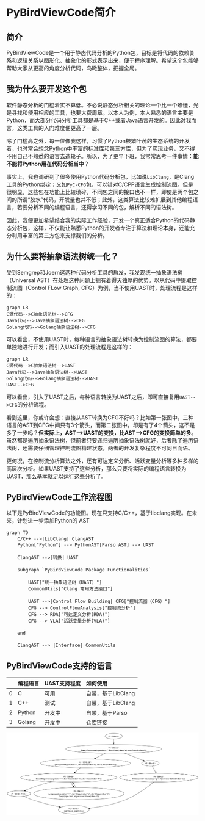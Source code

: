 PyBirdViewCode简介
=================
## 简介
PyBirdViewCode是一个用于静态代码分析的Python包，目标是将代码的依赖关系和逻辑关系以图形化、抽象化的形式表示出来，便于程序理解。希望这个包能够帮助大家从更高的角度分析代码，鸟瞰整体，把握全局。

## 我为什么要开发这个包
软件静态分析的门槛着实不算低。不必说静态分析相关的理论一个比一个难懂，光是寻找和使用相应的工具，也要大费周章。以本人为例，本人熟悉的语言主要是Python，而大部分代码分析工具都是基于C++或者Java语言开发的。因此对我而言，这类工具的入门难度便更高了一层。

除了门槛高之外，每一位像我这样，习惯了Python枝繁叶茂的生态系统的开发者，也时常会想念Python中丰富的标准库和第三方库，但为了实现业务，又不得不用自己不熟悉的语言去造轮子。所以，为了更早下班，我常常思考一件事情：**能不能将Python用在代码分析当中**？

事实上，我也调研到了很多使用Python代码分析包，比如说`LibClang`，是Clang工具的Python绑定；又如`PyC-CFG`包，可以针对C/CPP语言生成控制流图。但是很明显，这些包在功能上比较琐碎，不同包之间的接口也不一样，即使是两个包之间的所谓“胶水”代码，开发量也并不低；此外，这类算法比较难扩展到其他编程语言，若要分析不同的编程语言，还得学习不同的包，解析不同的语法树。

因此，我便更加希望结合我的实际工作经验，开发一个真正适合Python的代码静态分析包，这样，不仅能让熟悉Python的开发者专注于算法和理论本身，还能充分利用丰富的第三方包来支撑我们的分析。

## 为什么要将抽象语法树统一化？

受到Semgrep和Joern这两种代码分析工具的启发，我发现统一抽象语法树（Universal AST）在处理这种问题上拥有着得天独厚的优势。以从代码中提取控制流图（Control FLow Graph, CFG）为例，当不使用UAST时，处理流程是这样的：

```mermaid
graph LR
C源代码-->C抽象语法树-->CFG
Java代码-->Java抽象语法树-->CFG
Golang代码-->Golang抽象语法树-->CFG
```
可以看出，不使用UAST时，每种语言的抽象语法树转换为控制流图的算法，都要单独地进行开发；而引入UAST的处理流程是这样的：
```mermaid
graph LR
C源代码-->C抽象语法树-->UAST
Java代码-->Java抽象语法树-->UAST
Golang代码-->Golang抽象语法树-->UAST
UAST-->CFG
```
可以看出，引入了UAST之后，每种语言转换为UAST之后，即可直接复用`UAST-->CFG`的分析流程。

看到这里，你或许会想：直接从AST转换为CFG不好吗？比如第一张图中，三种语言的AST到CFG中间只有3个箭头，而第二张图中，却是有了4个箭头，这不是多了一步吗？**但实际上，AST-->UAST的变换，比AST-->CFG的变换简单的多**。虽然都是遍历抽象语法树，但前者只要递归遍历抽象语法树就好，后者除了遍历语法树，还需要仔细管理控制流图构建状态，两者的开发复杂程度不可同日而语。

更何况，在控制流分析算法之外，还有可达定义分析、活跃变量分析等多种多样的高层次分析。如果UAST支持了这些分析，那么只要将实际的编程语言转换为UAST，那么基本就足以运行这些分析了。

## PyBirdViewCode工作流程图

以下是PyBirdViewCode的功能图。现在只支持C/C++，基于libclang实现。在未来，计划进一步添加Python的 AST


```mermaid
graph TD
    C/C++ -->|LibClang| ClangAST
    Python["Python"] --> PythonAST[Parso AST] --> UAST
    
    ClangAST -->|转换| UAST

    subgraph `PyBirdViewCode Package Functionalities`

        UAST["统一抽象语法树（UAST）"]
        CommonUtils["Clang 常用方法接口"]
        
        UAST -->|Control Flow Building| CFG["控制流图（CFG）"]
        CFG --> ControlFlowAnalysis["控制流分析"] 
        CFG --> RDA["可达定义分析(RDA)"]
        CFG --> VLA["活跃变量分析(VLA)"]
    
    end

    ClangAST --> |Interface| CommonUtils
```

## PyBirdViewCode支持的语言


|    |  编程语言   |  UAST支持程度   | 如何使用                                               |
|---:|:--------|:------------|:---------------------------------------------------|
|  0 | C       | 可用          | 自带，基于LibClang                                      |
|  1 | C++     | 测试          | 自带，基于LibClang                                      |
|  2 | Python  | 开发中         | 自带，基于Parso                                         |
|  3 | Golang  | 开发中         | [仓库链接](https://gitee.com/hzy15610046011/asty2uast) |
![生成的控制流图](/examples/cfg-extraction/cfg.png)